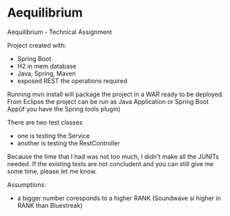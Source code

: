 # Aequilibrium
Aequilibrium - Technical Assignment

Project created with:
- Spring Boot
- H2 in mem database
- Java, Spring, Maven
- exposed REST the operations required

Running mvn install will package the project in a WAR ready to be deployed.
From Eclipse the project can be run as Java Application or Spring Boot App(if you have the Spring tools plugin)

There are two test classes
- one is testing the Service
- another is testing the RestController

Because the time that I had was not too much, I didn't make all the JUNITs needed. If the existing tests are not concludent and you can still give me some time, please let me know.

Assumptions:
- a bigger number coresponds to a higher RANK (Soundwave si higher in RANK than Bluestreak)
